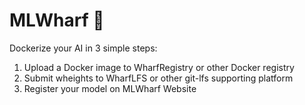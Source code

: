 # MLWharf :rocket:

Dockerize your AI in 3 simple steps:

1. Upload a Docker image to WharfRegistry or other Docker registry
2. Submit wheights to WharfLFS or other git-lfs supporting platform 
3. Register your model on MLWharf Website
